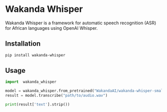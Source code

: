 # Wakanda Whisper

Wakanda Whisper is a framework for automatic speech recognition (ASR) for African languages using OpenAI Whisper.

## Installation

```bash
pip install wakanda-whisper
```

## Usage

```python
import  wakanda_whisper

model = wakanda_whisper.from_pretrained("WakandaAI/wakanda-whisper-small-rw-v1")
result = model.transcribe("path/to/audio.wav")

print(result['text'].strip())
```